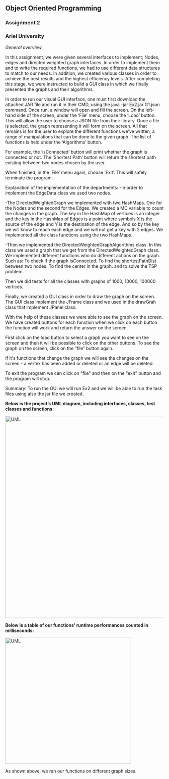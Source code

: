 ## Object Oriented Programming
### Assignment 2

### Ariel University

*General overview*

In this assignment, we were given several interfaces to implement; Nodes, edges and directed weighted graph interfaces.
In order to implement them and to write the required functions, we had to use different data structures to match to our needs.
In addition, we created various classes in order to achieve the best results and the highest efficiency levels.
After completing this stage, we were instructed to build a GUI class in which we finally presented the graphs and their algorithms.

In order to run our visual GUI interface, one must first download the attached JAR file and run it in their CMD, using the java -jar Ex2.jar G1.json command.
Once run, a window will open and fill the screen. On the left-hand side of the screen, under the ‘File’ menu, choose the ‘Load’ button. This will allow the user to choose a JSON file from their library. Once a file is selected, the graph representing it will form on the screen.
All that remains is for the user to explore the different functions we’ve written, a range of manipulations that can be done to the given graph. The list of functions is held under the ‘Algorithms’ button.

For example, the ‘isConnected’ button will print whether the graph is connected or not. The ‘Shortest Path’ button will return the shortest path existing between two nodes chosen by the user. 

When finished, in the ‘File’ menu again, choose ‘Exit’. This will safely terminate the program.

Explanation of the implementation of the departments:
-In order to implement  the EdgeData class  we used two nodes.

-The DirectedWeightedGraph we implemented with two HashMaps.
One for the Nodes and the second for the Edges.
We created a MC variable to count the changes in the graph.
The key in the HashMap of vertices is an integer and the key in the HashMap of Edges is a point where symbols X is the source of the edge and Y is the destination of the edge.
 And so by the key we will know to reach each edge and we will not get a key with 2 edges.
We implemented all the class functions using the two HashMaps.

-Then we implemented the DirectedWeightedGraphAlgorithms class.
In this class we used a graph that we get from the DirectedWeightedGraph class.
We implemented different functions who do different actions on the graph.
Such as: 
To check if the graph isConnected.
To find the shortestPathDist between two nodes.
To find the center in the graph.
and to solve the TSP problem.

Then we did tests for all the classes with graphs of 1000, 10000, 100000 vertices.

Finally, we created a GUI class in order to draw the graph on the screen.
The GUI class implement the JFrame class and we used in the drawGrah class that implement JPanel class.

With the help of these classes we were able to see the graph on the screen. We have created buttons for each function when we click on each button the function will work and return the answer on the screen.

First click on the load button to select a graph you want to see on the screen and then it will be possible to click on the other buttons.
To see the graph on the screen, click on the “file” button again.


If it's functions that change the graph we will see the changes on the screen - a vertex has been added or deleted or an edge will be deleted.

To exit the program we can click on "file" and then on the "exit" button and the program will stop.

Summary:
To run the GUI we will run Ex2 and we will be able to run the task files using also the jar file we created.




__Below is the project’s UML diagram, including interfaces, classes, test classes and functions:__

<img width = "640" alt = "UML" src="https://user-images.githubusercontent.com/93096648/145727197-3d5c655b-dbed-486d-8e39-9f041900a06a.png">

__Below is a table of our functions' runtime performances counted in milliseconds:__

<img width = "400" alt = "UML" src="https://user-images.githubusercontent.com/93096648/145837156-4420e0b1-d618-4964-b1ac-1310fde801eb.png">

As shown above, we ran our functions on different graph sizes.
